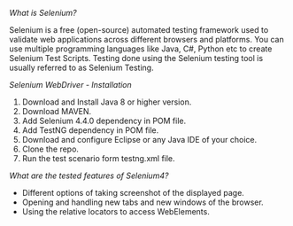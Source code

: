 
*What is Selenium?*

Selenium is a free (open-source) automated testing framework used to validate web applications across different browsers and platforms. You can use multiple programming languages 
like Java, C#, Python etc to create Selenium Test Scripts. Testing done using the Selenium testing tool is usually referred to as Selenium Testing.


*Selenium WebDriver - Installation*

1. Download and Install Java 8 or higher version.
2. Download MAVEN.
3. Add Selenium 4.4.0 dependency in POM file.
4. Add TestNG dependency in POM file. 
5. Download and configure Eclipse or any Java IDE of your choice. 
6. Clone the repo.
7. Run the test scenario form testng.xml file.

*What are the tested features of Selenium4?*

- Different options of taking screenshot of the displayed page.
- Opening and handling new tabs and new windows of the browser.
- Using the relative locators to access WebElements.
